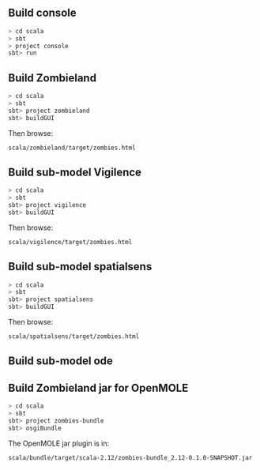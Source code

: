 ## Build console

```sh
> cd scala
> sbt
> project console
sbt> run
```

## Build Zombieland

```sh
> cd scala
> sbt
sbt> project zombieland
sbt> buildGUI
```

Then browse:
```sh
scala/zombieland/target/zombies.html
```

## Build sub-model Vigilence

```sh
> cd scala
> sbt
sbt> project vigilence
sbt> buildGUI
```

Then browse:
```sh
scala/vigilence/target/zombies.html
```

## Build sub-model spatialsens

```sh
> cd scala
> sbt
sbt> project spatialsens
sbt> buildGUI
```

Then browse:
```sh
scala/spatialsens/target/zombies.html
```

## Build sub-model ode


## Build Zombieland jar for OpenMOLE

```sh
> cd scala
> sbt
sbt> project zombies-bundle
sbt> osgiBundle
```

The OpenMOLE jar plugin is in:
```sh
scala/bundle/target/scala-2.12/zombies-bundle_2.12-0.1.0-SNAPSHOT.jar
```
